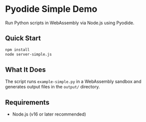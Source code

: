 # Pyodide Simple Demo

Run Python scripts in WebAssembly via Node.js using Pyodide.

## Quick Start

```bash
npm install
node server-simple.js
```

## What It Does

The script runs `example-simple.py` in a WebAssembly sandbox and generates output files in the `output/` directory.

## Requirements

- Node.js (v16 or later recommended)
